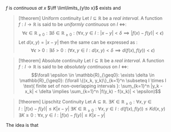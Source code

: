 


$f$ is *continuous at x* $\iff \lim\limits_{y\to x}$ exists and

>[!theorem] Uniform continuity
Let $I \subseteq \mathbb{R}$ be a *real interval*. A function $f: I \to \mathbb{R}$ is said to be *uniformly continuous* on $I$ $\iff$: $$\forall \epsilon \in \mathbb{R}_{\geq0}: \exists \delta \in \mathbb{R}_{\geq0}:(\forall x, y \in I: |x-y|<\delta \implies|f(x)-f(y)|<\epsilon)$$
Let $d(x, y)=|x - y|$ then the same can be expressed as :
$$\forall \epsilon>0: \exists \delta>0:(\forall x, y \in I: d(x,y)<\delta \implies d(f(x),f(y))<\epsilon)$$

>[!theorem] Absolute continuity
Let $I \subseteq \mathbb{R}$ be a *real interval*. A function $f: I \to \mathbb{R}$ is said to be *absolutely continuous* on $I$ $\iff$: 
$$\forall \epsilon \in \mathbb{R}_{\geq0}: \exists \delta \in \mathbb{R}_{\geq0}: (\forall \{(x_k, y_k)\}_{k=1}^n \subseteq I \times I \text{ finite set of non-overlapping intervals }: \sum_{k=1}^n |y_k - x_k| < \delta \implies \sum_{k=1}^n |f(y_k) - f(x_k)| < \epsilon)$$


>[!theorem] Lipschitz Continuity
Let $A \subseteq \mathbb{R}$.
$\exists K \in \mathbb{R}_{\geq0}: \forall x, y \in I: |f(x) - f(y)| \leq K |x - y|$
$\exists K \in \mathbb{R}_{\geq0}: \forall x, y \in I: d(f(x), f(y)) \leq K d(x, y)$
$\exists K \geq0: \forall x, y \in I: |f(x) - f(y)| \leq K |x - y|$

The idea is that